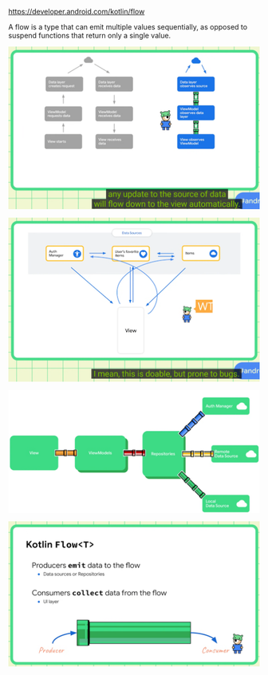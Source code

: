 

https://developer.android.com/kotlin/flow

A flow is a type that can emit multiple values sequentially, as opposed to suspend functions 
that return only a single value.

![Suspend Function vs Flow](../diagrams/kotlin/flow/suspend_fun_vs_reactive.png)

![Data Flowing in Multiple Directions](../diagrams/kotlin/flow/data_flowing_in_multiple_directions.png)

![Data Flowing in One Directions](../diagrams/kotlin/flow/data_flowing_in_one_direction.png)

![Flow Producer ](../diagrams/kotlin/flow/flow_producer_emits_consumer_collects.png)


